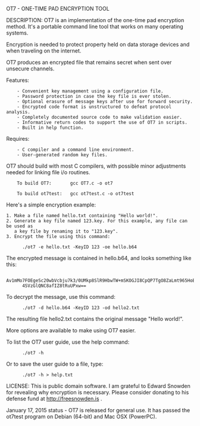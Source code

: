 OT7 - ONE-TIME PAD ENCRYPTION TOOL                        


DESCRIPTION: OT7 is an implementation of the one-time pad encryption method. 
It's a portable command line tool that works on many operating systems. 

Encryption is needed to protect property held on data storage devices and when 
traveling on the internet.

OT7 produces an encrypted file that remains secret when sent over unsecure 
channels.  

Features:

        - Convenient key management using a configuration file.
        - Password protection in case the key file is ever stolen.
        - Optional erasure of message keys after use for forward security.
        - Encrypted code format is unstructured to defeat protocol analysis.
        - Completely documented source code to make validation easier.
        - Informative return codes to support the use of OT7 in scripts.
        - Built in help function.

Requires:
        
        - C compiler and a command line environment.
        - User-generated random key files.

OT7 should build with most C compilers, with possible minor adjustments needed 
for linking file i/o routines.

        To build OT7:       gcc OT7.c -o ot7

        To build ot7test:   gcc ot7test.c -o ot7test


Here's a simple encryption example:

    1. Make a file named hello.txt containing "Hello world!".
    2. Generate a key file named 123.key. For this example, any file can be used as
       a key file by renaming it to "123.key".
    3. Encrypt the file using this command: 

          ./ot7 -e hello.txt -KeyID 123 -oe hello.b64

The encrypted message is contained in hello.b64, and looks something like this:

          Av1mMo7FOEgeSc20wbVcbju7k3/0UMkp8SlR9HbwTW+mSKOGJI8CpQP7TgO8ZaLmt965HoBuYaAW
          4SVzGlQNC8afIZ8tRuUPxw==

To decrypt the message, use this command:

          ./ot7 -d hello.b64 -KeyID 123 -od hello2.txt
     
The resulting file hello2.txt contains the original message "Hello world!".

More options are available to make using OT7 easier. 

To list the OT7 user guide, use the help command:

          ./ot7 -h
          
Or to save the user guide to a file, type:

          ./ot7 -h > help.txt

LICENSE: This is public domain software. I am grateful to Edward Snowden for
revealing why encryption is necessary. Please consider donating to his defense 
fund at http://freesnowden.is . 

January 17, 2015 status - OT7 is released for general use. It has passed the 
ot7test program on Debian (64-bit) and Mac OSX (PowerPC). 
 
